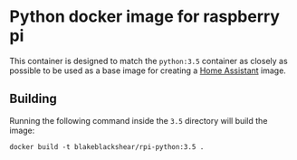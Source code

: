 # Python docker image for raspberry pi

This container is designed to match the `python:3.5` container as closely as
possible to be used as a base image for creating a
[Home Assistant](https://home-assistant.io) image.

## Building
Running the following command inside the `3.5` directory will build the image:
```
docker build -t blakeblackshear/rpi-python:3.5 .
```
